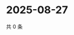 # 2025-08-27

共 0 条

<!-- BEGIN ZHIHUVIDEO -->
<!-- 最后更新时间 Wed Aug 27 2025 10:21:43 GMT+0800 (China Standard Time) -->

<!-- END ZHIHUVIDEO -->

